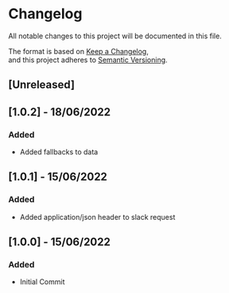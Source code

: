 # Changelog	
All notable changes to this project will be documented in this file.	

The format is based on [Keep a Changelog](https://keepachangelog.com/en/1.0.0/),	
and this project adheres to [Semantic Versioning](https://semver.org/spec/v2.0.0.html).	

## [Unreleased]

## [1.0.2] - 18/06/2022
### Added 
- Added fallbacks to data

## [1.0.1] - 15/06/2022
### Added 
- Added application/json header to slack request

## [1.0.0] - 15/06/2022
### Added 
- Initial Commit